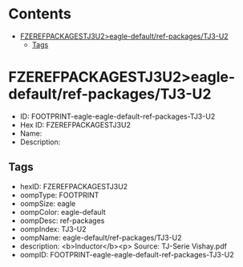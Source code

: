 



Contents
========

* [FZEREFPACKAGESTJ3U2>eagle-default/ref-packages/TJ3-U2](#fzerefpackagestj3u2eagle-defaultref-packagestj3-u2)
	* [Tags](#tags)

# FZEREFPACKAGESTJ3U2>eagle-default/ref-packages/TJ3-U2

- ID: FOOTPRINT-eagle-eagle-default-ref-packages-TJ3-U2
- Hex ID: FZEREFPACKAGESTJ3U2
- Name: 
- Description: 

## Tags

- hexID: FZEREFPACKAGESTJ3U2
- oompType: FOOTPRINT
- oompSize: eagle
- oompColor: eagle-default
- oompDesc: ref-packages
- oompIndex: TJ3-U2
- oompName: eagle-default/ref-packages/TJ3-U2
- description: &lt;b&gt;Inductor&lt;/b&gt;&lt;p&gt;&#xD;
Source: TJ-Serie Vishay.pdf
- oompID: FOOTPRINT-eagle-eagle-default-ref-packages-TJ3-U2
